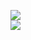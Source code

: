 [![](https://img.shields.io/badge/Made%20With-Github%20Spray-lightgrey.svg?style=for-the-badge&logo=github)](https://github.com/Annihil/github-spray#11283)  
[![](https://i.imgur.com/2DrTn0Z.gif)](https://github.com/Annihil/github-spray)